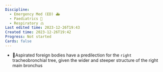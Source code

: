 ```yaml
---
Discipline:
  - Emergency Med (ED) 🚑
  - Paediatrics 👶
  - Respiratory 🫁
Last edited time: 2023-12-26T19:43
Created time: 2023-12-26T19:42
Progress: Not started
Cards: false
---
```

- 🍒Aspirated foreign bodies have a predilection for the `right` tracheobronchial tree, given the wider and steeper structure of the right main bronchus